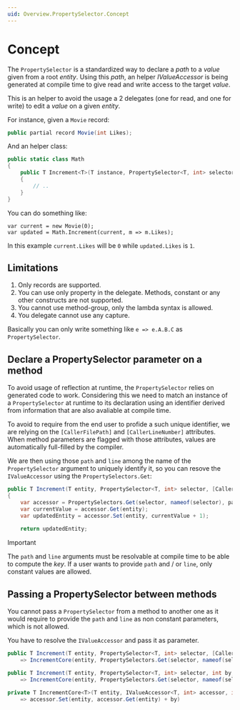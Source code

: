 ```yaml
---
uid: Overview.PropertySelector.Concept
---
```

# Concept

The `PropertySelector` is a standardized way to declare a _path_ to a _value_ given from a root _entity_.
Using this _path_, an helper _IValueAccessor_ is being generated at compile time to give read and write access to the target _value_.

This is an helper to avoid the usage a 2 delegates (one for read, and one for write) to edit a _value_ on a given _entity_.

For instance, given a `Movie` record:
```csharp
public partial record Movie(int Likes);
```

And an helper class:
```csharp
public static class Math
{
	public T Increment<T>(T instance, PropertySelector<T, int> selector)
	{
		// ..
	}
}
```

You can do something like:
```
var current = new Movie(0);
var updated = Math.Increment(current, m => m.Likes);
```

In this example `current.Likes` will be `0` while `updated.Likes` is `1`.

## Limitations

1. Only records are supported.
2. You can use only property in the delegate. Methods, constant or any other constructs are not supported.
3. You cannot use method-group, only the lambda syntax is allowed.
4. You delegate cannot use any capture.

Basically you can only write something like `e => e.A.B.C` as `PropertySelector`.

## Declare a PropertySelector parameter on a method

To avoid usage of reflection at runtime, the `PropertySelector` relies on generated code to work.
Considering this we need to match an instance of a `PropertySelector` at runtime to its declaration using an identifier 
derived from information that are also avaliable at compile time.

To avoid to require from the end user to profide a such unique identifier, we are relying on the `[CallerFilePath]` and `[CallerLineNumber]` attributes.
When method parameters are flagged with those attributes, values are automatically full-filled by the compiler.

We are then using those `path` and `line` among the name of the `PropertySelector` argument to uniquely identify it, 
so you can resove the `IValueAccessor` using the `PropertySelectors.Get`:

```csharp
public T Increment(T entity, PropertySelector<T, int> selector, [CallerFilePath] string path = "", [CallerLineNumber] int line = -1)
{
	var accessor = PropertySelectors.Get(selector, nameof(selector), path, line);
	var currentValue = accessor.Get(entity);
	var updatedEntity = accessor.Set(entity, currentValue + 1);
	
	return updatedEntity;
```

> [!IMPORTANT]
> The `path` and `line` arguments must be resolvable at compile time to be able to compute the _key_.
> If a user wants to provide `path` and / or `line`, only constant values are allowed.

## Passing a PropertySelector between methods

You cannot pass a `PropertySelector` from a method to another one as it would require to provide the `path` and `line` 
as non constant parameters, which is not allowed.

You have to resolve the `IValueAccessor` and pass it as parameter.

```csharp
public T Increment(T entity, PropertySelector<T, int> selector, [CallerFilePath] string path = "", [CallerLineNumber] int line = -1)
	=> IncrementCore(entity, PropertySelectors.Get(selector, nameof(selector), path, line));

public T Increment(T entity, PropertySelector<T, int> selector, int by, [CallerFilePath] string path = "", [CallerLineNumber] int line = -1)
	=> IncrementCore(entity, PropertySelectors.Get(selector, nameof(selector), path, line));

private T IncrementCore<T>(T entity, IValueAccessor<T, int> accessor, int by)
	=> accessor.Set(entity, accessor.Get(entity) + by)
```
